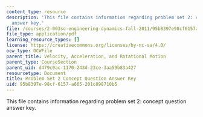 ```yaml
---
content_type: resource
description: 'This file contains information regarding problem set 2: concept question
  answer key.'
file: /courses/2-003sc-engineering-dynamics-fall-2011/95b8397e98cf6157a665201c898710b5_MIT2_003SCF11_pset2CoSol.pdf
file_type: application/pdf
learning_resource_types: []
license: https://creativecommons.org/licenses/by-nc-sa/4.0/
ocw_type: OCWFile
parent_title: Velocity, Acceleration, and Rotational Motion
parent_type: CourseSection
parent_uid: d479c0ac-1170-243d-23ce-3aa59b83a427
resourcetype: Document
title: Problem Set 2 Concept Question Answer Key
uid: 95b8397e-98cf-6157-a665-201c898710b5
---
```

This file contains information regarding problem set 2: concept question answer key.